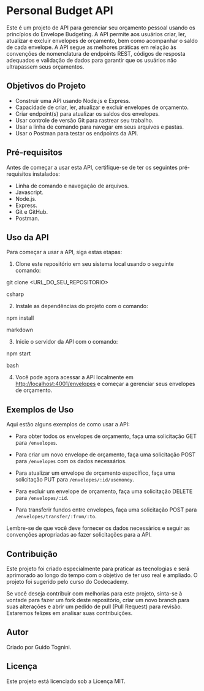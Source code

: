 # Personal Budget API

Este é um projeto de API para gerenciar seu orçamento pessoal usando os princípios do Envelope Budgeting. A API permite aos usuários criar, ler, atualizar e excluir envelopes de orçamento, bem como acompanhar o saldo de cada envelope. A API segue as melhores práticas em relação às convenções de nomenclatura de endpoints REST, códigos de resposta adequados e validação de dados para garantir que os usuários não ultrapassem seus orçamentos.

## Objetivos do Projeto

- Construir uma API usando Node.js e Express.
- Capacidade de criar, ler, atualizar e excluir envelopes de orçamento.
- Criar endpoint(s) para atualizar os saldos dos envelopes.
- Usar controle de versão Git para rastrear seu trabalho.
- Usar a linha de comando para navegar em seus arquivos e pastas.
- Usar o Postman para testar os endpoints da API.

## Pré-requisitos

Antes de começar a usar esta API, certifique-se de ter os seguintes pré-requisitos instalados:

- Linha de comando e navegação de arquivos.
- Javascript.
- Node.js.
- Express.
- Git e GitHub.
- Postman.

## Uso da API

Para começar a usar a API, siga estas etapas:

1. Clone este repositório em seu sistema local usando o seguinte comando:

git clone <URL_DO_SEU_REPOSITORIO>

csharp

2. Instale as dependências do projeto com o comando:

npm install

markdown

3. Inicie o servidor da API com o comando:

npm start

bash

4. Você pode agora acessar a API localmente em [http://localhost:4001/envelopes](http://localhost:4001/envelopes) e começar a gerenciar seus envelopes de orçamento.

## Exemplos de Uso

Aqui estão alguns exemplos de como usar a API:

- Para obter todos os envelopes de orçamento, faça uma solicitação GET para `/envelopes`.

- Para criar um novo envelope de orçamento, faça uma solicitação POST para `/envelopes` com os dados necessários.

- Para atualizar um envelope de orçamento específico, faça uma solicitação PUT para `/envelopes/:id/usemoney`.

- Para excluir um envelope de orçamento, faça uma solicitação DELETE para `/envelopes/:id`.

- Para transferir fundos entre envelopes, faça uma solicitação POST para `/envelopes/transfer/:from/:to`.

Lembre-se de que você deve fornecer os dados necessários e seguir as convenções apropriadas ao fazer solicitações para a API.

## Contribuição

Este projeto foi criado especialmente para praticar as tecnologias e será aprimorado ao longo do tempo com o objetivo de ter uso real e ampliado. O projeto foi sugerido pelo curso do Codecademy.

Se você deseja contribuir com melhorias para este projeto, sinta-se à vontade para fazer um fork deste repositório, criar um novo branch para suas alterações e abrir um pedido de pull (Pull Request) para revisão. Estaremos felizes em analisar suas contribuições.

## Autor

Criado por Guido Tognini.

## Licença

Este projeto está licenciado sob a Licença MIT.
